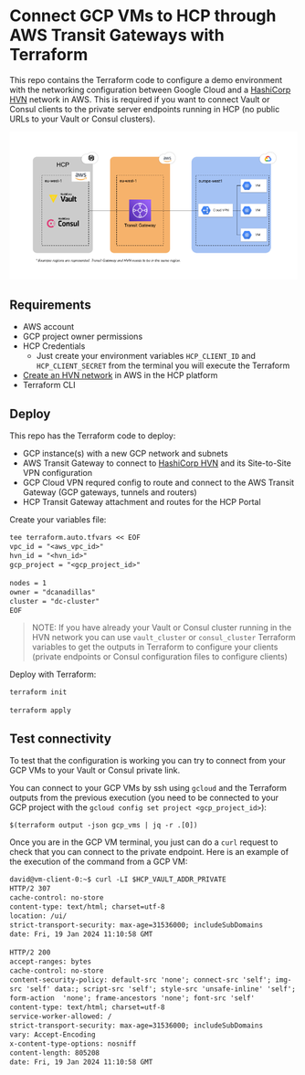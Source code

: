 # Connect GCP VMs to HCP through AWS Transit Gateways with Terraform
This repo contains the Terraform code to configure a demo environment with the networking configuration between Google Cloud and a [HashiCorp HVN](https://developer.hashicorp.com/hcp/docs/hcp/network) network in AWS. This is required if you want to connect Vault or Consul clients to the private server endpoints running in HCP (no public URLs to your Vault or Consul clusters).

![HCP and Transit Gateway](./docs/HCP_Transit_Gateway.png)

## Requirements

* AWS account
* GCP project owner permissions
* HCP Credentials
  * Just create your environment variables `HCP_CLIENT_ID` and `HCP_CLIENT_SECRET` from the terminal you will execute the Terraform
* [Create an HVN network](https://developer.hashicorp.com/hcp/docs/hcp/network/hvn-aws/hvn-aws#create-an-hvn) in AWS in the HCP platform
* Terraform CLI


## Deploy
This repo has the Terraform code to deploy:
* GCP instance(s) with a new GCP network and subnets
* AWS Transit Gateway to connect to [HashiCorp HVN](https://developer.hashicorp.com/hcp/docs/hcp/network) and its Site-to-Site VPN configuration 
* GCP Cloud VPN requred config to route and connect to the AWS Transit Gateway (GCP gateways, tunnels and routers)
* HCP Transit Gateway attachment and routes for the HCP Portal

Create your variables file:
```
tee terraform.auto.tfvars << EOF
vpc_id = "<aws_vpc_id>"
hvn_id = "<hvn_id>"
gcp_project = "<gcp_project_id>"

nodes = 1
owner = "dcanadillas"
cluster = "dc-cluster"
EOF
```

> NOTE: If you have already your Vault or Consul cluster running in the HVN network you can use `vault_cluster` or `consul_cluster` Terraform variables to get the outputs in Terraform to configure your clients (private endpoints or Consul configuration files to configure clients)

Deploy with Terraform:
```
terraform init

terraform apply
```

## Test connectivity

To test that the configuration is working you can try to connect from your GCP VMs to your Vault or Consul private link.

You can connect to your GCP VMs by ssh using `gcloud` and the Terraform outputs from the previous execution (you need to be connected to your GCP project with the `gcloud config set project <gcp_project_id>`):
```
$(terraform output -json gcp_vms | jq -r .[0])
```

Once you are in the GCP VM terminal, you just can do a `curl` request to check that you can connect to the private endpoint. Here is an example of the execution of the command from a GCP VM:
```
david@vm-client-0:~$ curl -LI $HCP_VAULT_ADDR_PRIVATE
HTTP/2 307
cache-control: no-store
content-type: text/html; charset=utf-8
location: /ui/
strict-transport-security: max-age=31536000; includeSubDomains
date: Fri, 19 Jan 2024 11:10:58 GMT

HTTP/2 200
accept-ranges: bytes
cache-control: no-store
content-security-policy: default-src 'none'; connect-src 'self'; img-src 'self' data:; script-src 'self'; style-src 'unsafe-inline' 'self'; form-action  'none'; frame-ancestors 'none'; font-src 'self'
content-type: text/html; charset=utf-8
service-worker-allowed: /
strict-transport-security: max-age=31536000; includeSubDomains
vary: Accept-Encoding
x-content-type-options: nosniff
content-length: 805208
date: Fri, 19 Jan 2024 11:10:58 GMT
```